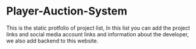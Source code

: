 # Player-Auction-System
This is the static protfolio of project list, In this list you can add the project links and social media account links and information about the developer, we also add backend to this website.
